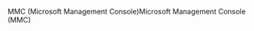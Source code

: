 <span data-ttu-id="6368f-101">MMC (Microsoft Management Console)</span><span class="sxs-lookup"><span data-stu-id="6368f-101">Microsoft Management Console (MMC)</span></span>